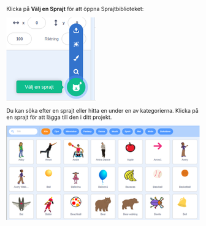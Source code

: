 Klicka på **Välj en Sprajt** för att öppna Sprajtbiblioteket:

![Ikonen "Välj en Sprajt" är markerad.](images/sprite-library.png)

Du kan söka efter en sprajt eller hitta en under en av kategorierna. Klicka på en sprajt för att lägga till den i ditt projekt.

![Sprajtbiblioteket.](images/sprite-choose.png)